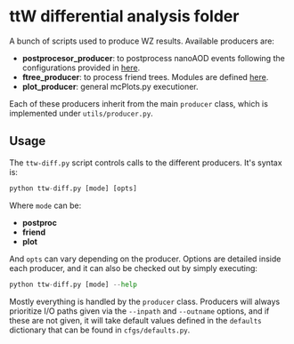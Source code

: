# ttW differential analysis folder
A bunch of scripts used to produce WZ results. Available producers are:
 * **postprocesor_producer**: to postprocess nanoAOD events following the configurations provided in [here](https://github.com/Cvico/cmgtools-lite/blob/104X_dev_nano_WZ/TTHAnalysis/cfg/run_WZpostproc_fromNanoAOD_cfg.py).
 * **ftree_producer**: to process friend trees. Modules are defined [here](https://github.com/Cvico/cmgtools-lite/blob/104X_dev_nano_WZ/TTHAnalysis/python/tools/nanoAOD/wzsm_modules.py).
 * **plot_producer**: general mcPlots.py executioner.

Each of these producers inherit from the main `producer` class, which is implemented under `utils/producer.py`.  
## Usage
The ```ttw-diff.py``` script controls calls to the different producers. It's syntax is:
 ```python
 python ttw-diff.py [mode] [opts]
 ```
 Where ```mode``` can be:
  * **postproc** 
  * **friend**
  * **plot**

And ```opts``` can vary depending on the producer. Options are detailed inside each producer, and it can also be checked out by simply executing:
 ```python
 python ttw-diff.py [mode] --help
 ```
 Mostly everything is handled by the `producer` class. Producers will always prioritize I/O paths given via the `--inpath` and `--outname` options, and if these are not given, it will take default values defined in the `defaults` dictionary that can be found in `cfgs/defaults.py`.
